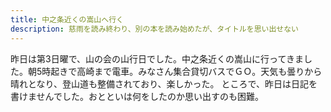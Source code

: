 ```yaml
---
title: 中之条近くの嵩山へ行く
description: 慈雨を読み終わり、別の本を読み始めたが、タイトルを思い出せない
---
```


昨日は第3日曜で、山の会の山行日でした。中之条近くの嵩山に行ってきました。朝5時起きで高崎まで電車。みなさん集合貸切バスでＧＯ。天気も曇りから晴れとなり、登山道も整備されており、楽しかった。
ところで、昨日は日記を書けませんでした。おとといは何をしたのか思い出すのも困難。
